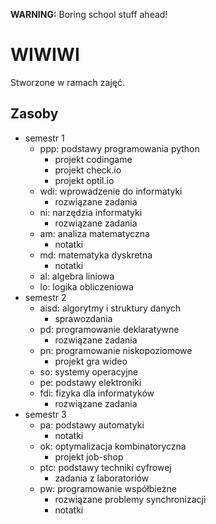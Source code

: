__WARNING:__ Boring school stuff ahead!

# WIWIWI

Stworzone w ramach zajęć.

## Zasoby

- semestr 1
  - ppp: podstawy programowania python
    - projekt codingame
    - projekt check.io
    - projekt optil.io
  - wdi: wprowadzenie do informatyki
    - rozwiązane zadania
  - ni: narzędzia informatyki
    - rozwiązane zadania
  - am: analiza matematyczna
    - notatki
  - md: matematyka dyskretna
    - notatki
  - al: algebra liniowa
  - lo: logika obliczeniowa
- semestr 2
  - aisd: algorytmy i struktury danych
    - sprawozdania
  - pd: programowanie deklaratywne
    - rozwiązane zadania
  - pn: programowanie niskopoziomowe
    - projekt gra wideo
  - so: systemy operacyjne
  - pe: podstawy elektroniki
  - fdi: fizyka dla informatyków
    - rozwiązane zadania
- semestr 3
  - pa: podstawy automatyki
    - notatki
  - ok: optymalizacja kombinatoryczna
    - projekt job-shop
  - ptc: podstawy techniki cyfrowej
    - zadania z laboratoriów
  - pw: programowanie współbieżne
    - rozwiązane problemy synchronizacji
    - notatki
